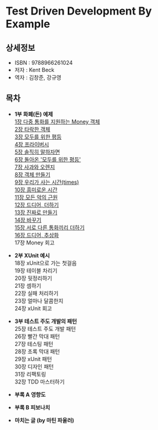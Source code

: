 # Test Driven Development By Example


## 상세정보

- ISBN : 9788966261024
- 저자 : Kent Beck
- 역자 : 김창준, 강규영


## 목차

- **1부 화폐(돈) 예제**  
  [1장 다중 통화를 지원하는 Money 객체](./section01/README.md)  
  [2장 타락한 객체](./section02/README.md)  
  [3장 모두를 위한 평등](./section03/README.md)  
  [4장 프라이버시](./section04/README.md)  
  [5장 솔직히 말하자면](./section05/README.md)  
  [6장 돌아온 '모두를 위한 평등'](./section06/README.md)   
  [7장 사과와 오렌지](./section07/README.md)  
  [8장 객체 만들기](./section08/README.md)  
  [9장 우리가 사는 시간(times)](./section09/README.md)  
  [10장 흥미로운 시간](./section10/README.md)  
  [11장 모든 악의 근원](./section11/README.md)  
  [12장 드디어, 더하기](./section12/README.md)  
  [13장 진짜로 만들기](./section13/README.md)  
  [14장 바꾸기](./section14/README.md)  
  [15장 서로 다른 통화끼리 더하기](./section15/README.md)  
  [16장 드디어, 추상화](./section16/README.md)  
  17장 Money 회고  
  
- **2부 XUnit 예시**  
  18장 xUnit으로 가는 첫걸음  
  19장 테이블 차리기  
  20장 뒷정리하기  
  21장 셈하기  
  22장 실패 처리하기  
  23장 얼마나 달콤한지  
  24장 xUnit 회고  

- **3부 테스트 주도 개발의 패턴**  
  25장 테스트 주도 개발 패턴  
  26장 빨간 막대 패턴  
  27장 테스팅 패턴  
  28장 초록 막대 패턴  
  29장 xUnit 패턴  
  30장 디자인 패턴  
  31장 리팩토링  
  32장 TDD 마스터하기  

- **부록 A 영향도**

- **부록 B 피보나치**

- **마치는 글 (by 마틴 파울러)**


